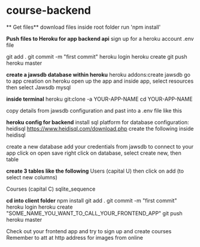 # course-backend
 
 ** Get files**
download files
inside root folder run 'npm install'

**Push files to Heroku for app backend api**
sign up for a heroku account
.env file

git add .
git commit -m "first commit"
heroku login
heroku create
git push heroku master


**create a jawsdb database within heroku**
heroku addons:create jawsdb
go to app creation on heroku
open up the app and inside app, select resources
then select Jawsdb mysql

**inside terminal**
heroku git:clone -a YOUR-APP-NAME
cd YOUR-APP-NAME

copy details from jawsdb configuration and past into a .env file like this


**heroku config for backend**
install sql platform for database configuration: heidisql https://www.heidisql.com/download.php
create the following inside heidisql

create a new database
add your credentials from jawsdb to connect to your app
click on open
save 
right click on database, select create new, then table

**create 3 tables like the following**
Users (capital U)
then click on add (to select new columns)

Courses (capital C)
sqlite_sequence

**cd into client folder**
npm install
git add .
git commit -m "first commit"
heroku login
heroku create "SOME_NAME_YOU_WANT_TO_CALL_YOUR_FRONTEND_APP"
git push heroku master

Check out your frontend app and try to sign up and create courses
Remember to att at http address for images from online












